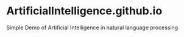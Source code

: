 # ArtificialIntelligence.github.io
Simple Demo of Artificial Intelligence in natural language processing
